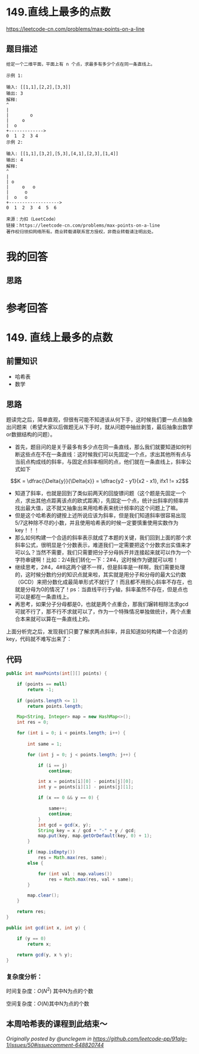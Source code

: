 # 149.直线上最多的点数

https://leetcode-cn.com/problems/max-points-on-a-line

## 题目描述

```
给定一个二维平面，平面上有 n 个点，求最多有多少个点在同一条直线上。

示例 1:

输入: [[1,1],[2,2],[3,3]]
输出: 3
解释:
^
|
|        o
|     o
|  o  
+------------->
0  1  2  3 4
示例 2:

输入: [[1,1],[3,2],[5,3],[4,1],[2,3],[1,4]]
输出: 4
解释:
^
|
| o
|     o   o
|      o
|  o   o
+------------------->
0  1  2  3  4  5  6

来源：力扣（LeetCode）
链接：https://leetcode-cn.com/problems/max-points-on-a-line
著作权归领扣网络所有。商业转载请联系官方授权，非商业转载请注明出处。
```

# 我的回答

## 思路

# 参考回答

# 149. 直线上最多的点数

## 前置知识

- 哈希表
- 数学

## 思路

题读完之后，简单直观，但很有可能不知道该从何下手，这时候我们要一点点抽象出问题来（希望大家以后做题无从下手时，就从问题中抽丝剥茧，最后抽象出数学or数据结构的问题）。

- 首先，题目问的是关于最多有多少点在同一条直线，那么我们就要知道如何判断这些点在不在一条直线：这时候我们可以先固定一个点，求出其他所有点与当前点构成线的斜率，与固定点斜率相同的点，他们就在一条直线上，斜率公式如下

$$K = \dfrac{\Delta{y}}{\Delta{x}} = \dfrac{y2 - y1}{x2 - x1}, ifx1 != x2$$

- 知道了斜率，也就是回到了类似前两天的回旋镖问题（这个题是先固定一个点，求出其他点距离该点的欧式距离），先固定一个点，统计出斜率的频率并找出最大值，这不就又抽象出来用哈希表来统计频率的这个问题上了嘛。
- 但是这个哈希表的键按上述所说应该为斜率，但是我们知道斜率很容易出现5/7这种除不尽的小数，并且使用哈希表的时候一定要慎重使用实数作为key！！！
- 那么如何构建一个合适的斜率表示就成了本题的关键，我们回到上面的那个求斜率公式，很明显是个分数表示，难道我们一定需要把这个分数求出实值来才可以么？当然不需要，我们只需要把分子分母拆开并连接起来就可以作为一个字符串键啊！比如：2/4我们转化一下：2#4，这时候作为键就可以啦！
- 继续思考，2#4，4#8这两个键不一样，但是斜率是一样啊，我们需要处理的，这时候分数约分的知识点就来啦，其实就是用分子和分母的最大公约数（GCD）来把分数化成最简单形式不就行了！而且都不用担心斜率不存在，也就是分母为0的情况了！ps：当直线平行于y轴，斜率虽然不存在，但是点也可以是都在一条直线上。
- 再思考，如果分子分母都是0，也就是两个点重合，那我们辗转相除法求gcd可就不行了，那不行不求就可以了，作为一个特殊情况单独做统计，两个点重合本来就可以算在一条直线上的。

上面分析完之后，发现我们只要了解求两点斜率，并且知道如何构建一个合适的key，代码就不难写出来了：

## 代码

```java
public int maxPoints(int[][] points) {

    if (points == null)
        return -1;
        
    if (points.length <= 1)
        return points.length;

    Map<String, Integer> map = new HashMap<>();
    int res = 0;

    for (int i = 0; i < points.length; i++) {
                    
        int same = 1;

        for (int j = 0; j < points.length; j++) {

            if (i == j)
                continue;

            int x = points[i][0] - points[j][0];
            int y = points[i][1] - points[j][1];

            if (x == 0 && y == 0) {

                same++;
                continue;
            }
            int gcd = gcd(x, y);
            String key = x / gcd + "-" + y / gcd;
            map.put(key, map.getOrDefault(key, 0) + 1);
        }

        if (map.isEmpty())
            res = Math.max(res, same);
        else {

            for (int val : map.values()) 
                res = Math.max(res, val + same); 
        }

        map.clear();
    }

    return res;
}

public int gcd(int x, int y) {

    if (y == 0)
        return x;
    
    return gcd(y, x % y);
}
```

### 复杂度分析：

时间复杂度：$O(N^2)$ 其中N为点的个数

空间复杂度：$O(N)$其中N为点的个数

## 本周哈希表的课程到此结束～

_Originally posted by @unclegem in https://github.com/leetcode-pp/91alg-1/issues/50#issuecomment-648820744_